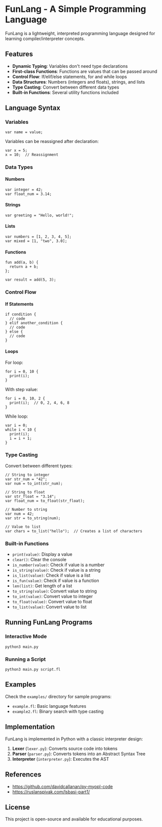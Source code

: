 # FunLang - A Simple Programming Language

FunLang is a lightweight, interpreted programming language designed for learning compiler/interpreter concepts. 

## Features

- **Dynamic Typing**: Variables don't need type declarations
- **First-class Functions**: Functions are values that can be passed around
- **Control Flow**: If/elif/else statements, for and while loops
- **Data Structures**: Numbers (integers and floats), strings, and lists
- **Type Casting**: Convert between different data types
- **Built-in Functions**: Several utility functions included

## Language Syntax

### Variables

```
var name = value;
```

Variables can be reassigned after declaration:

```
var x = 5;
x = 10;  // Reassignment
```

### Data Types

#### Numbers
```
var integer = 42;
var float_num = 3.14;
```

#### Strings
```
var greeting = "Hello, world!";
```

#### Lists
```
var numbers = [1, 2, 3, 4, 5];
var mixed = [1, "two", 3.0];
```

#### Functions
```
fun add(a, b) {
  return a + b;
};

var result = add(5, 3);
```

### Control Flow

#### If Statements
```
if condition {
  // code
} elif another_condition {
  // code
} else {
  // code
}
```

#### Loops

For loop:
```
for i = 0, 10 {
  print(i);
}
```

With step value:
```
for i = 0, 10, 2 {
  print(i);  // 0, 2, 4, 6, 8
}
```

While loop:
```
var i = 0;
while i < 10 {
  print(i);
  i = i + 1;
}
```

### Type Casting

Convert between different types:

```
// String to integer
var str_num = "42";
var num = to_int(str_num);

// String to float
var str_float = "3.14";
var float_num = to_float(str_float);

// Number to string
var num = 42;
var str = to_string(num);

// Value to list
var chars = to_list("hello");  // Creates a list of characters
```

### Built-in Functions

- `print(value)`: Display a value
- `clear()`: Clear the console
- `is_number(value)`: Check if value is a number
- `is_string(value)`: Check if value is a string
- `is_list(value)`: Check if value is a list
- `is_fun(value)`: Check if value is a function
- `len(list)`: Get length of a list
- `to_string(value)`: Convert value to string
- `to_int(value)`: Convert value to integer
- `to_float(value)`: Convert value to float
- `to_list(value)`: Convert value to list

## Running FunLang Programs

### Interactive Mode
```
python3 main.py
```

### Running a Script
```
python3 main.py script.fl
```

## Examples

Check the `examples/` directory for sample programs:
- `example.fl`: Basic language features
- `example2.fl`: Binary search with type casting

## Implementation

FunLang is implemented in Python with a classic interpreter design:
1. **Lexer** (`lexer.py`): Converts source code into tokens
2. **Parser** (`parser.py`): Converts tokens into an Abstract Syntax Tree
3. **Interpreter** (`interpreter.py`): Executes the AST

## References

- https://github.com/davidcallanan/py-myopl-code
- https://ruslanspivak.com/lsbasi-part1/

## License

This project is open-source and available for educational purposes.
